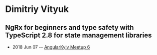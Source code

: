 # Dimitriy Vityuk

## NgRx for beginners and type safety with TypeScript 2.8 for state management libraries
- 2018 Jun 07 -- [AngularKyiv Meetup 6](https://www.youtube.com/watch?v=gIuzvwUZMMw)    
